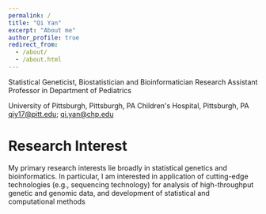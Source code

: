 ```yaml
---
permalink: /
title: "Qi Yan"
excerpt: "About me"
author_profile: true
redirect_from: 
  - /about/
  - /about.html
---
```


Statistical Geneticist, Biostatistician and Bioinformatician
Research Assistant Professor in Department of Pediatrics

University of Pittsburgh, Pittsburgh, PA
Children's Hospital, Pittsburgh, PA
qiy17@pitt.edu; qi.yan@chp.edu

Research Interest
======
My primary research interests lie broadly in statistical genetics and bioinformatics. In particular, I am interested in application of cutting-edge technologies (e.g., sequencing technology) for analysis of high-throughput genetic and genomic data, and development of statistical and computational methods
